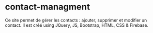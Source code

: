 # contact-managment

Ce site permet de gérer les contacts : ajouter, supprimer et modifier un contact.
Il est créé using JQuery, JS, Bootstrap, HTML, CSS & Firebase.

